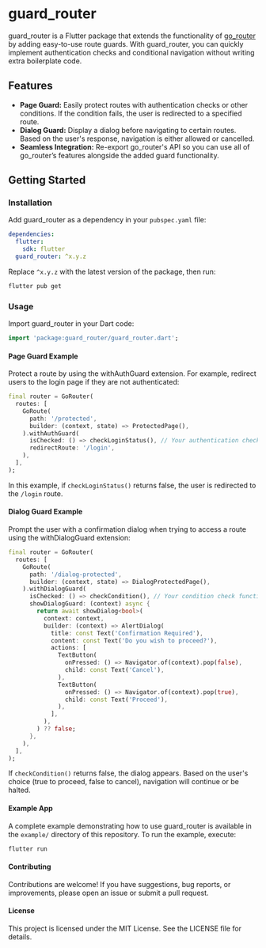 # guard_router

guard_router is a Flutter package that extends the functionality of [go_router](https://pub.dev/packages/go_router) by adding easy-to-use route guards. With guard_router, you can quickly implement authentication checks and conditional navigation without writing extra boilerplate code.

## Features

- **Page Guard:** Easily protect routes with authentication checks or other conditions. If the condition fails, the user is redirected to a specified route.
- **Dialog Guard:** Display a dialog before navigating to certain routes. Based on the user's response, navigation is either allowed or cancelled.
- **Seamless Integration:** Re-export go_router's API so you can use all of go_router’s features alongside the added guard functionality.

## Getting Started

### Installation

Add guard_router as a dependency in your `pubspec.yaml` file:

```yaml
dependencies:
  flutter:
    sdk: flutter
  guard_router: ^x.y.z
```

Replace `^x.y.z` with the latest version of the package, then run:

```bash
flutter pub get
```

### Usage

Import guard_router in your Dart code:

```dart
import 'package:guard_router/guard_router.dart';
```

#### Page Guard Example

Protect a route by using the withAuthGuard extension. For example, redirect users to the login page if they are not authenticated:

```dart
final router = GoRouter(
  routes: [
    GoRoute(
      path: '/protected',
      builder: (context, state) => ProtectedPage(),
    ).withAuthGuard(
      isChecked: () => checkLoginStatus(), // Your authentication check function
      redirectRoute: '/login',
    ),
  ],
);
```

In this example, if `checkLoginStatus()` returns false, the user is redirected to the `/login` route.

#### Dialog Guard Example

Prompt the user with a confirmation dialog when trying to access a route using the withDialogGuard extension:

```dart
final router = GoRouter(
  routes: [
    GoRoute(
      path: '/dialog-protected',
      builder: (context, state) => DialogProtectedPage(),
    ).withDialogGuard(
      isChecked: () => checkCondition(), // Your condition check function
      showDialogGuard: (context) async {
        return await showDialog<bool>(
          context: context,
          builder: (context) => AlertDialog(
            title: const Text('Confirmation Required'),
            content: const Text('Do you wish to proceed?'),
            actions: [
              TextButton(
                onPressed: () => Navigator.of(context).pop(false),
                child: const Text('Cancel'),
              ),
              TextButton(
                onPressed: () => Navigator.of(context).pop(true),
                child: const Text('Proceed'),
              ),
            ],
          ),
        ) ?? false;
      },
    ),
  ],
);
```

If `checkCondition()` returns false, the dialog appears. Based on the user's choice (true to proceed, false to cancel), navigation will continue or be halted.

#### Example App

A complete example demonstrating how to use guard_router is available in the `example/` directory of this repository. To run the example, execute:

```bash
flutter run
```

#### Contributing

Contributions are welcome! If you have suggestions, bug reports, or improvements, please open an issue or submit a pull request.

#### License

This project is licensed under the MIT License. See the LICENSE file for details.
